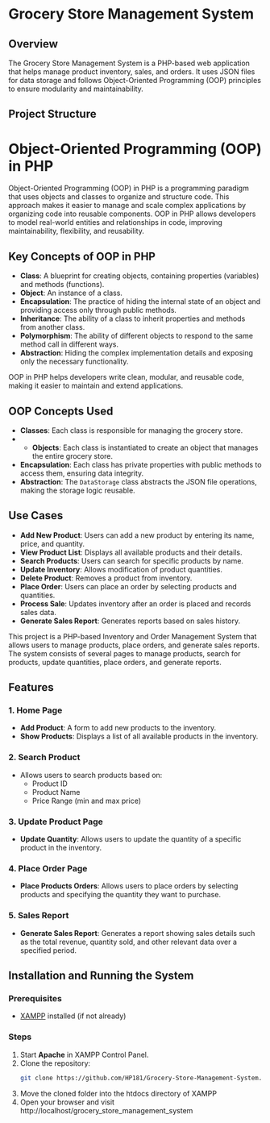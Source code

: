 # Grocery Store Management System

## Overview
The Grocery Store Management System is a PHP-based web application that helps manage product inventory, sales, and orders. It uses JSON files for data storage and follows Object-Oriented Programming (OOP) principles to ensure modularity and maintainability.

## Project Structure

# Object-Oriented Programming (OOP) in PHP

Object-Oriented Programming (OOP) in PHP is a programming paradigm that uses objects and classes to organize and structure code. This approach makes it easier to manage and scale complex applications by organizing code into reusable components. OOP in PHP allows developers to model real-world entities and relationships in code, improving maintainability, flexibility, and reusability.

## Key Concepts of OOP in PHP

- **Class**: A blueprint for creating objects, containing properties (variables) and methods (functions).
- **Object**: An instance of a class.
- **Encapsulation**: The practice of hiding the internal state of an object and providing access only through public methods.
- **Inheritance**: The ability of a class to inherit properties and methods from another class.
- **Polymorphism**: The ability of different objects to respond to the same method call in different ways.
- **Abstraction**: Hiding the complex implementation details and exposing only the necessary functionality.

OOP in PHP helps developers write clean, modular, and reusable code, making it easier to maintain and extend applications.

## OOP Concepts Used
- **Classes**: Each class is responsible for managing the grocery store.
- - **Objects**: Each class is instantiated to create an object that manages the entire grocery store.
- **Encapsulation**: Each class has private properties with public methods to access them, ensuring data integrity.
- **Abstraction**: The `DataStorage` class abstracts the JSON file operations, making the storage logic reusable.


## Use Cases
- **Add New Product**: Users can add a new product by entering its name, price, and quantity.
- **View Product List**: Displays all available products and their details.
- **Search Products**: Users can search for specific products by name.
- **Update Inventory**: Allows modification of product quantities.
- **Delete Product**: Removes a product from inventory.
- **Place Order**: Users can place an order by selecting products and quantities.
- **Process Sale**: Updates inventory after an order is placed and records sales data.
- **Generate Sales Report**: Generates reports based on sales history.


This project is a PHP-based Inventory and Order Management System that allows users to manage products, place orders, and generate sales reports. The system consists of several pages to manage products, search for products, update quantities, place orders, and generate reports.

## Features

### 1. **Home Page**
   - **Add Product**: A form to add new products to the inventory.
   - **Show Products**: Displays a list of all available products in the inventory.

### 2. **Search Product**
   - Allows users to search products based on:
     - Product ID
     - Product Name
     - Price Range (min and max price)

### 3. **Update Product Page**
   - **Update Quantity**: Allows users to update the quantity of a specific product in the inventory.

### 4. **Place Order Page**
   - **Place Products Orders**: Allows users to place orders by selecting products and specifying the quantity they want to purchase.

### 5. **Sales Report**
   - **Generate Sales Report**: Generates a report showing sales details such as the total revenue, quantity sold, and other relevant data over a specified period.



## Installation and Running the System
### Prerequisites
- [XAMPP](https://www.apachefriends.org/) installed (if not already)

### Steps
1. Start **Apache** in XAMPP Control Panel.
2. Clone the repository:
   ```sh
   git clone https://github.com/HP181/Grocery-Store-Management-System.git
3. Move the cloned folder into the htdocs directory of XAMPP
4. Open your browser and visit
   http://localhost/grocery_store_management_system
